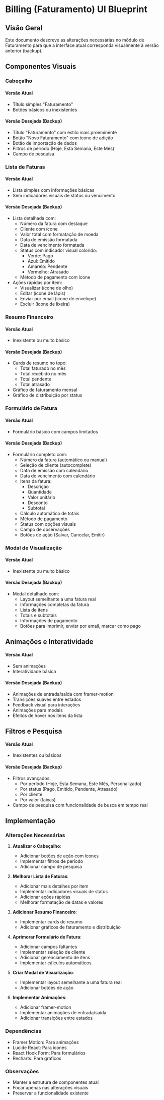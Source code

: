 # Billing (Faturamento) UI Blueprint

## Visão Geral
Este documento descreve as alterações necessárias no módulo de Faturamento para que a interface atual corresponda visualmente à versão anterior (backup).

## Componentes Visuais

### Cabeçalho

#### Versão Atual
- Título simples "Faturamento"
- Botões básicos ou inexistentes

#### Versão Desejada (Backup)
- Título "Faturamento" com estilo mais proeminente
- Botão "Novo Faturamento" com ícone de adição
- Botão de importação de dados
- Filtros de período (Hoje, Esta Semana, Este Mês)
- Campo de pesquisa

### Lista de Faturas

#### Versão Atual
- Lista simples com informações básicas
- Sem indicadores visuais de status ou vencimento

#### Versão Desejada (Backup)
- Lista detalhada com:
  - Número da fatura com destaque
  - Cliente com ícone
  - Valor total com formatação de moeda
  - Data de emissão formatada
  - Data de vencimento formatada
  - Status com indicador visual colorido:
    - Verde: Pago
    - Azul: Emitido
    - Amarelo: Pendente
    - Vermelho: Atrasado
  - Método de pagamento com ícone
- Ações rápidas por item:
  - Visualizar (ícone de olho)
  - Editar (ícone de lápis)
  - Enviar por email (ícone de envelope)
  - Excluir (ícone de lixeira)

### Resumo Financeiro

#### Versão Atual
- Inexistente ou muito básico

#### Versão Desejada (Backup)
- Cards de resumo no topo:
  - Total faturado no mês
  - Total recebido no mês
  - Total pendente
  - Total atrasado
- Gráfico de faturamento mensal
- Gráfico de distribuição por status

### Formulário de Fatura

#### Versão Atual
- Formulário básico com campos limitados

#### Versão Desejada (Backup)
- Formulário completo com:
  - Número da fatura (automático ou manual)
  - Seleção de cliente (autocomplete)
  - Data de emissão com calendário
  - Data de vencimento com calendário
  - Itens da fatura:
    - Descrição
    - Quantidade
    - Valor unitário
    - Desconto
    - Subtotal
  - Cálculo automático de totais
  - Método de pagamento
  - Status com opções visuais
  - Campo de observações
  - Botões de ação (Salvar, Cancelar, Emitir)

### Modal de Visualização

#### Versão Atual
- Inexistente ou muito básico

#### Versão Desejada (Backup)
- Modal detalhado com:
  - Layout semelhante a uma fatura real
  - Informações completas da fatura
  - Lista de itens
  - Totais e subtotais
  - Informações de pagamento
  - Botões para imprimir, enviar por email, marcar como pago

## Animações e Interatividade

#### Versão Atual
- Sem animações
- Interatividade básica

#### Versão Desejada (Backup)
- Animações de entrada/saída com framer-motion
- Transições suaves entre estados
- Feedback visual para interações
- Animações para modais
- Efeitos de hover nos itens da lista

## Filtros e Pesquisa

#### Versão Atual
- Inexistentes ou básicos

#### Versão Desejada (Backup)
- Filtros avançados:
  - Por período (Hoje, Esta Semana, Este Mês, Personalizado)
  - Por status (Pago, Emitido, Pendente, Atrasado)
  - Por cliente
  - Por valor (faixas)
- Campo de pesquisa com funcionalidade de busca em tempo real

## Implementação

### Alterações Necessárias

1. **Atualizar o Cabeçalho**:
   - Adicionar botões de ação com ícones
   - Implementar filtros de período
   - Adicionar campo de pesquisa

2. **Melhorar Lista de Faturas**:
   - Adicionar mais detalhes por item
   - Implementar indicadores visuais de status
   - Adicionar ações rápidas
   - Melhorar formatação de datas e valores

3. **Adicionar Resumo Financeiro**:
   - Implementar cards de resumo
   - Adicionar gráficos de faturamento e distribuição

4. **Aprimorar Formulário de Fatura**:
   - Adicionar campos faltantes
   - Implementar seleção de cliente
   - Adicionar gerenciamento de itens
   - Implementar cálculos automáticos

5. **Criar Modal de Visualização**:
   - Implementar layout semelhante a uma fatura real
   - Adicionar botões de ação

6. **Implementar Animações**:
   - Adicionar framer-motion
   - Implementar animações de entrada/saída
   - Adicionar transições entre estados

### Dependências

- Framer Motion: Para animações
- Lucide React: Para ícones
- React Hook Form: Para formulários
- Recharts: Para gráficos

### Observações

- Manter a estrutura de componentes atual
- Focar apenas nas alterações visuais
- Preservar a funcionalidade existente